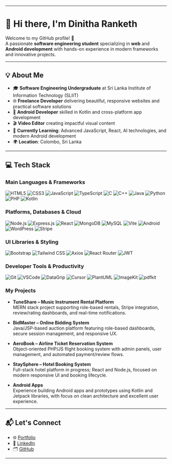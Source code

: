 ***

# 👋 Hi there, I'm Dinitha Ranketh

Welcome to my GitHub profile! 🎉  
A passionate **software engineering student** specializing in **web** and **Android development** with hands-on experience in modern frameworks and innovative projects.

***

## 💡 About Me

- 🎓 **Software Engineering Undergraduate** at Sri Lanka Institute of Information Technology (SLIIT)  
- 🌐 **Freelance Developer** delivering beautiful, responsive websites and practical software solutions  
- 📱 **Android Developer** skilled in Kotlin and cross-platform app development  
- 🎬 **Video Editor** creating impactful visual content  
- 🧠 **Currently Learning**: Advanced JavaScript, React, AI technologies, and modern Android development  
- 🌍 **Location**: Colombo, Sri Lanka  

***

## 💻 Tech Stack

### Main Languages & Frameworks

![HTML5](https://img.shields.io/badge/HTML5-E34F26?style=flat-square&logo=html5&logoColor=white)
![CSS3](https://img.shields.io/badge/CSS3-1572B6?style=flat-square&logo=css3&logoColor=white)
![JavaScript](https://img.shields.io/badge/JavaScript-F7DF1E?style=flat-square&logo=javascript&logoColor=black)
![TypeScript](https://img.shields.io/badge/TypeScript-007ACC?style=flat-square&logo=typescript&logoColor=white)
![C](https://img.shields.io/badge/C-00599C?style=flat-square&logo=c&logoColor=white)
![C++](https://img.shields.io/badge/C%2B%2B-00599C?style=flat-square&logo=c%2B%2B&logoColor=white)
![Java](https://img.shields.io/badge/Java-007396?style=flat-square&logo=java&logoColor=white)
![Python](https://img.shields.io/badge/Python-3776AB?style=flat-square&logo=python&logoColor=white)
![PHP](https://img.shields.io/badge/PHP-777BB4?style=flat-square&logo=php&logoColor=white)
![Kotlin](https://img.shields.io/badge/Kotlin-0095D5?style=flat-square&logo=kotlin&logoColor=white)

### Platforms, Databases & Cloud

![Node.js](https://img.shields.io/badge/Node.js-339933?style=flat-square&logo=nodedotjs&logoColor=white)
![Express.js](https://img.shields.io/badge/Express.js-404D59?style=flat-square&logo=express&logoColor=white)
![React](https://img.shields.io/badge/React-61DAFB?style=flat-square&logo=react&logoColor=black)
![MongoDB](https://img.shields.io/badge/MongoDB-47A248?style=flat-square&logo=mongodb&logoColor=white)
![MySQL](https://img.shields.io/badge/MySQL-4479A1?style=flat-square&logo=mysql&logoColor=white)
![Vite](https://img.shields.io/badge/Vite-646CFF?style=flat-square&logo=vite&logoColor=white)
![Android](https://img.shields.io/badge/Android-3DDC84?style=flat-square&logo=android&logoColor=white)
![WordPress](https://img.shields.io/badge/WordPress-21759B?style=flat-square&logo=wordpress&logoColor=white)
![Stripe](https://img.shields.io/badge/Stripe-635BFF?style=flat-square&logo=stripe&logoColor=white)

### UI Libraries & Styling

![Bootstrap](https://img.shields.io/badge/Bootstrap-7952B3?style=flat-square&logo=bootstrap&logoColor=white)
![Tailwind CSS](https://img.shields.io/badge/Tailwind%20CSS-38B2AC?style=flat-square&logo=tailwind-css&logoColor=white)
![Axios](https://img.shields.io/badge/Axios-5A29E4?style=flat-square&logo=axios&logoColor=white)
![React Router](https://img.shields.io/badge/React%20Router-CA4245?style=flat-square&logo=react-router&logoColor=white)
![JWT](https://img.shields.io/badge/JWT-000000?style=flat-square&logo=json-web-tokens&logoColor=white)

### Developer Tools & Productivity

![Git](https://img.shields.io/badge/Git-F05032?style=flat-square&logo=git&logoColor=white)
![VSCode](https://img.shields.io/badge/VS%20Code-0078D4?style=flat-square&logo=visual-studio-code&logoColor=white)
![DataGrip](https://img.shields.io/badge/DataGrip-26B6E9?style=flat-square&logo=jetbrains&logoColor=white)
![Cursor](https://img.shields.io/badge/Cursor%20AI-2C2C2C?style=flat-square&logo=cursor&logoColor=white)
![PlantUML](https://img.shields.io/badge/PlantUML-FDAD00?style=flat-square&logo=plantuml&logoColor=black)
![ImageKit](https://img.shields.io/badge/ImageKit-1A73E8?style=flat-square&logo=imagekit&logoColor=white)
![pdfkit](https://img.shields.io/badge/pdfkit-FF3300?style=flat-square&logo=adobe-acrobat-reader&logoColor=white)

### My Projects 

- **TuneShare – Music Instrument Rental Platform**  
  MERN stack project supporting role-based rentals, Stripe integration, review/rating dashboards, and real-time notifications.

- **BidMaster – Online Bidding System**  
  Java/JSP-based auction platform featuring role-based dashboards, secure session management, and responsive UX.

- **AeroBook – Airline Ticket Reservation System**  
  Object-oriented PHP/JS flight booking system with admin panels, user management, and automated payment/review flows.

- **StaySphere – Hotel Booking System**  
  Full-stack hotel platform in progress; React and Node.js, focused on modern responsive UI and booking lifecycle.

- **Android Apps**  
  Experience building Android apps and prototypes using Kotlin and Jetpack libraries, with focus on clean architecture and excellent user experience.


***

## 📬 Let's Connect

- 🌐 [Portfolio](https://ranketh.online)  
- 💼 [LinkedIn](https://linkedin.com/in/dinitharanketh)  
- 🗂️ [GitHub](https://github.com/DinithaR)  

***
